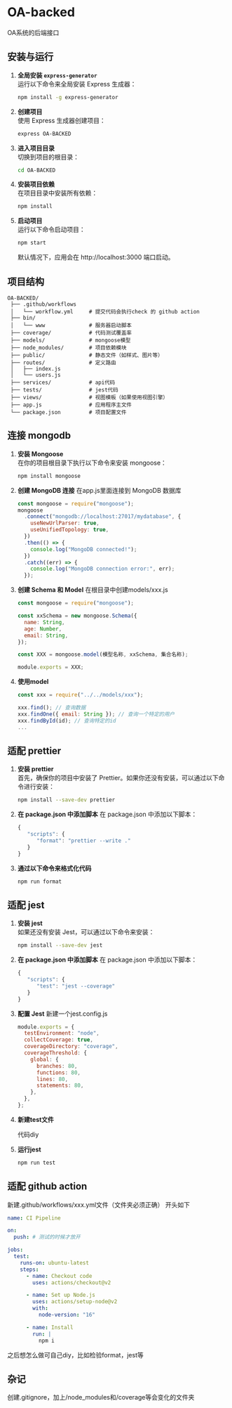 # OA-backed

OA系统的后端接口

## 安装与运行

1. **全局安装 `express-generator`**  
   运行以下命令来全局安装 Express 生成器：

   ```bash
   npm install -g express-generator
   ```

2. **创建项目**  
   使用 Express 生成器创建项目：

   ```bash
   express OA-BACKED
   ```

3. **进入项目目录**  
   切换到项目的根目录：

   ```bash
   cd OA-BACKED
   ```

4. **安装项目依赖**  
   在项目目录中安装所有依赖：

   ```bash
   npm install
   ```

5. **启动项目**  
   运行以下命令启动项目：

   ```bash
   npm start
   ```

   默认情况下，应用会在 http://localhost:3000 端口启动。

## 项目结构

```text
OA-BACKED/
 ├── .github/workflows
 │   └── workflow.yml     # 提交代码会执行check 的 github action
 ├── bin/
 │   └── www              # 服务器启动脚本
 ├── coverage/            # 代码测试覆盖率
 ├── models/              # mongoose模型
 ├── node_modules/        # 项目依赖模块
 ├── public/              # 静态文件（如样式、图片等）
 ├── routes/              # 定义路由
 │   ├── index.js
 │   └── users.js
 ├── services/            # api代码
 ├── tests/               # jest代码 
 ├── views/               # 视图模板（如果使用视图引擎）
 ├── app.js               # 应用程序主文件
 └── package.json         # 项目配置文件
```

## 连接 mongodb

1. **安装 Mongoose**  
   在你的项目根目录下执行以下命令来安装 mongoose：

   ```bash
   npm install mongoose
   ```

2. **创建 MongoDB 连接**
   在app.js里面连接到 MongoDB 数据库

   ```javascript
   const mongoose = require("mongoose");
   mongoose
     .connect("mongodb://localhost:27017/mydatabase", {
       useNewUrlParser: true,
       useUnifiedTopology: true,
     })
     .then(() => {
       console.log("MongoDB connected!");
     })
     .catch((err) => {
       console.log("MongoDB connection error:", err);
     });
   ```

3. **创建 Schema 和 Model**
   在根目录中创建models/xxx.js

   ```javascript
   const mongoose = require("mongoose");

   const xxSchema = new mongoose.Schema({
     name: String,
     age: Number,
     email: String,
   });

   const XXX = mongoose.model(模型名称, xxSchema, 集合名称);

   module.exports = XXX;
   ```

4. **使用model**

   ```javascript
   const xxx = require("../../models/xxx");

   xxx.find(); // 查询数据
   xxx.findOne({ email: String }); // 查询一个特定的用户
   xxx.findById(id); // 查询特定的id
   ...

   ```

## 适配 prettier

1. **安装 prettier**  
   首先，确保你的项目中安装了 Prettier。如果你还没有安装，可以通过以下命令进行安装：

   ```bash
   npm install --save-dev prettier
   ```

2. **在 package.json 中添加脚本**
   在 package.json 中添加以下脚本：

   ```javascript
   {
      "scripts": {
         "format": "prettier --write ."
      }
   }
   ```

3. **通过以下命令来格式化代码**

   ```bash
   npm run format
   ```

## 适配 jest

1. **安装 jest**  
   如果还没有安装 Jest，可以通过以下命令来安装：

   ```bash
   npm install --save-dev jest
   ```

2. **在 package.json 中添加脚本**
   在 package.json 中添加以下脚本：

   ```javascript
   {
      "scripts": {
         "test": "jest --coverage"
      }
   }
   ```

3. **配置 Jest**
   新建一个jest.config.js

   ```javascript
   module.exports = {
     testEnvironment: "node",
     collectCoverage: true,
     coverageDirectory: "coverage",
     coverageThreshold: {
       global: {
         branches: 80,
         functions: 80,
         lines: 80,
         statements: 80,
       },
     },
   };
   ```

4. **新建test文件**

   代码diy

5. **运行jest**
   ```bash
   npm run test
   ```

## 适配 github action

新建.github/workflows/xxx.yml文件（文件夹必须正确）
开头如下

```yml
name: CI Pipeline

on:
  push: # 测试的时候才放开

jobs:
  test:
    runs-on: ubuntu-latest
    steps:
      - name: Checkout code
        uses: actions/checkout@v2

      - name: Set up Node.js
        uses: actions/setup-node@v2
        with:
          node-version: "16"

      - name: Install
        run: |
          npm i
```

之后想怎么做可自己diy，比如检验format，jest等

## 杂记

创建.gitignore，加上/node_modules和/coverage等会变化的文件夹
